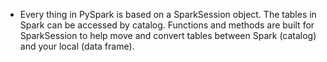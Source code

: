 * Every thing in PySpark is based on a SparkSession object. The tables in Spark can be accessed by catalog. Functions and methods are built for SparkSession to help move and convert tables between Spark (catalog) and your local (data frame).
